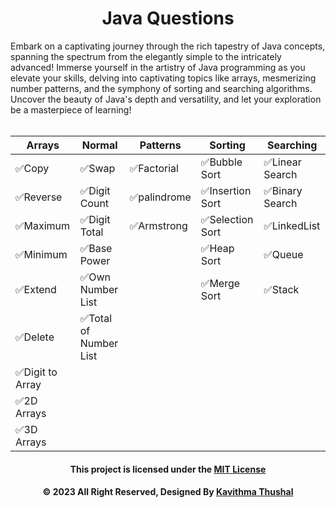 <div align="center">

# Java Questions

</div>
Embark on a captivating journey through the rich tapestry of Java concepts, spanning the spectrum from the elegantly
simple to the intricately advanced! Immerse yourself in the artistry of Java programming as you elevate your skills,
delving into captivating topics like arrays, mesmerizing number patterns, and the symphony of sorting and searching
algorithms. Uncover the beauty of Java's depth and versatility, and let your exploration be a masterpiece of learning!
<br/><br/>

<div align="center">

| Arrays          | Normal                | Patterns    | Sorting         | Searching      |
|-----------------|-----------------------|-------------|-----------------|----------------|
| ✅Copy           | ✅Swap                 | ✅Factorial  | ✅Bubble Sort    | ✅Linear Search |
| ✅Reverse        | ✅Digit Count          | ✅palindrome | ✅Insertion Sort | ✅Binary Search |
| ✅Maximum        | ✅Digit Total          | ✅Armstrong  | ✅Selection Sort | ✅LinkedList    |
| ✅Minimum        | ✅Base Power           |             | ✅Heap Sort      | ✅Queue         |
| ✅Extend         | ✅Own Number List      |             | ✅Merge Sort     | ✅Stack         |
| ✅Delete         | ✅Total of Number List |             |                 |                |
| ✅Digit to Array |                       |             |                 |                |
| ✅2D Arrays      |                       |             |                 |                |
| ✅3D Arrays      |                       |             |                 |                |

</div>

<div align="center">

#### This project is licensed under the [MIT License](LICENSE)

#### © 2023 All Right Reserved, Designed By [Kavithma Thushal](https://github.com/Thushal2001)

</div>